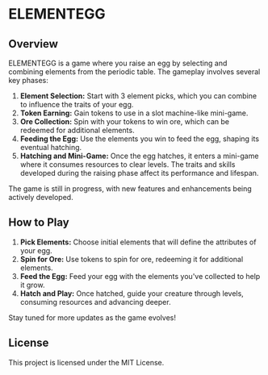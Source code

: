# ELEMENTEGG

## Overview

ELEMENTEGG is a game where you raise an egg by selecting and combining elements from the periodic table. The gameplay involves several key phases:

1. **Element Selection:** Start with 3 element picks, which you can combine to influence the traits of your egg.
2. **Token Earning:** Gain tokens to use in a slot machine-like mini-game.
3. **Ore Collection:** Spin with your tokens to win ore, which can be redeemed for additional elements.
4. **Feeding the Egg:** Use the elements you win to feed the egg, shaping its eventual hatching.
5. **Hatching and Mini-Game:** Once the egg hatches, it enters a mini-game where it consumes resources to clear levels. The traits and skills developed during the raising phase affect its performance and lifespan.

The game is still in progress, with new features and enhancements being actively developed.

## How to Play

1. **Pick Elements:** Choose initial elements that will define the attributes of your egg.
2. **Spin for Ore:** Use tokens to spin for ore, redeeming it for additional elements.
3. **Feed the Egg:** Feed your egg with the elements you've collected to help it grow.
4. **Hatch and Play:** Once hatched, guide your creature through levels, consuming resources and advancing deeper.

Stay tuned for more updates as the game evolves!

## License

This project is licensed under the MIT License.